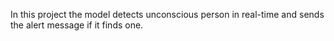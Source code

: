 In this project the model detects unconscious person in real-time and sends the alert message if it finds one.
